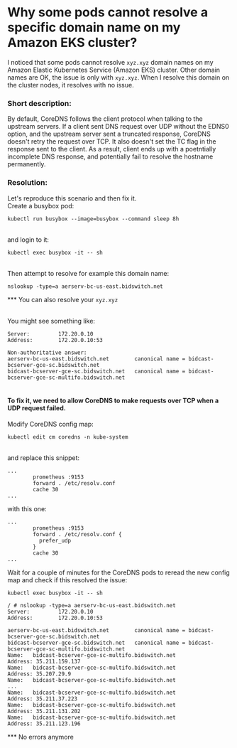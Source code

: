 # Why some pods cannot resolve a specific domain name on my Amazon EKS cluster?

I noticed that some pods cannot resolve `xyz.xyz` domain names on my Amazon Elastic Kubernetes Service (Amazon EKS) cluster. 
Other domain names are OK, the issue is only with `xyz.xyz`. When I resolve this domain on the cluster nodes, it resolves with no issue.

### Short description:
By default, CoreDNS follows the client protocol when talking to the upstream servers. If a client sent DNS request over UDP without the EDNS0 option, 
and the upstream server sent a truncated response, CoreDNS doesn't retry the request over TCP. It also doesn't set the TC flag in the 
response sent to the client. As a result, client ends up with a poetntially incomplete DNS response, and potentially fail to resolve 
the hostname permanently.

### Resolution:
Let's reproduce this scenario and then fix it.
<br>Create a busybox pod:
```
kubectl run busybox --image=busybox --command sleep 8h
```

<br>and login to it:
```
kubectl exec busybox -it -- sh
```

<br>Then attempt to resolve for example this domain name:
```
nslookup -type=a aerserv-bc-us-east.bidswitch.net
```
*** You can also resolve your `xyz.xyz`

<br>You might see something like:
```
Server:         172.20.0.10
Address:        172.20.0.10:53

Non-authoritative answer:
aerserv-bc-us-east.bidswitch.net        canonical name = bidcast-bcserver-gce-sc.bidswitch.net
bidcast-bcserver-gce-sc.bidswitch.net   canonical name = bidcast-bcserver-gce-sc-multifo.bidswitch.net

```

#### <br>To fix it, we need to allow CoreDNS to make requests over TCP when a UDP request failed.
Modify CoreDNS config map:
```
kubectl edit cm coredns -n kube-system
```

<br>and replace this snippet:
```
...
        prometheus :9153
        forward . /etc/resolv.conf
        cache 30
...
```

with this one:
```
...
        prometheus :9153
        forward . /etc/resolv.conf {
          prefer_udp
        }
        cache 30
...
```

Wait for a couple of minutes for the CoreDNS pods to reread the new config map and check if this resolved the issue:
```
kubectl exec busybox -it -- sh
```


```
/ # nslookup -type=a aerserv-bc-us-east.bidswitch.net
Server:         172.20.0.10
Address:        172.20.0.10:53

aerserv-bc-us-east.bidswitch.net        canonical name = bidcast-bcserver-gce-sc.bidswitch.net
bidcast-bcserver-gce-sc.bidswitch.net   canonical name = bidcast-bcserver-gce-sc-multifo.bidswitch.net
Name:   bidcast-bcserver-gce-sc-multifo.bidswitch.net
Address: 35.211.159.137
Name:   bidcast-bcserver-gce-sc-multifo.bidswitch.net
Address: 35.207.29.9
Name:   bidcast-bcserver-gce-sc-multifo.bidswitch.net
...
Name:   bidcast-bcserver-gce-sc-multifo.bidswitch.net
Address: 35.211.37.223
Name:   bidcast-bcserver-gce-sc-multifo.bidswitch.net
Address: 35.211.131.202
Name:   bidcast-bcserver-gce-sc-multifo.bidswitch.net
Address: 35.211.123.196
```
*** No errors anymore
